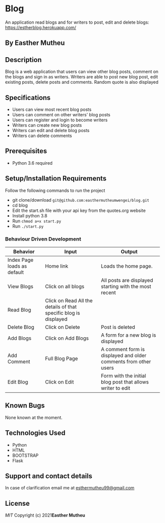 # Blog
An application  read blogs and for writers to post, edit and delete blogs:
https://estherblog.herokuapp.com/ 
## By Easther Mutheu

## Description
Blog is a web application that users can view other blog posts, comment on the blogs and sign in as writers. Writers are able to post new blog post, edit existing posts, delete posts and comments. Random quote is also displayed 

## Specifications
* Users can view most recent blog posts
* Users can comment on other writers' blog posts
* Users can register and login to become writers
* Writers can create new blog posts
* Writers can edit and delete blog posts
* Writers can delete comments

## Prerequisites
* Python 3.6 required

## Setup/Installation Requirements
Follow the following commands to run the project
* git clone/download ```git@github.com:easthermutheumwengei/blog.git```
* cd blog
* Edit the start.sh file with your api key from the quotes.org website
* Install python 3.8
* Run ```chmod a+x start.py```
* Run ```./start.py```

### Behaviour Driven Development
| Behavior            | Input                         | Output                        |
| ------------------- | ----------------------------- | ----------------------------- |
| Index Page loads as default | Home link | Loads the home page. |
| View Blogs| Click on all blogs | All posts are displayed starting with the most recent|
| Read Blog | Click on Read  All the details of that specific blog is displayed|
| Delete Blog | Click on Delete | Post is deleted|
| Add Blogs| Click on Add Blogs| A form for a new blog is displayed|
| Add Comment| Full Blog Page| A comment form is displayed and older comments from other users|
| Edit Blog | Click on Edit | Form with the initial blog post that allows writer to edit|




## Known Bugs
None known at the moment.

## Technologies Used
* Python
* HTML
* BOOTSTRAP
* Flask

## Support and contact details
In case of clarification email me at esthermutheu99@gmail.com

## License
*MIT*
Copyright (c) 2021**Easther Mutheu**